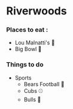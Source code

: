 # Riverwoods

### Places to eat :
- Lou Malnatti's :pizza:
- Big Bowl :sushi:

### Things to do
- Sports
  - Bears Football :football:
  - Cubs :baseball:
  - Bulls :basketball:
